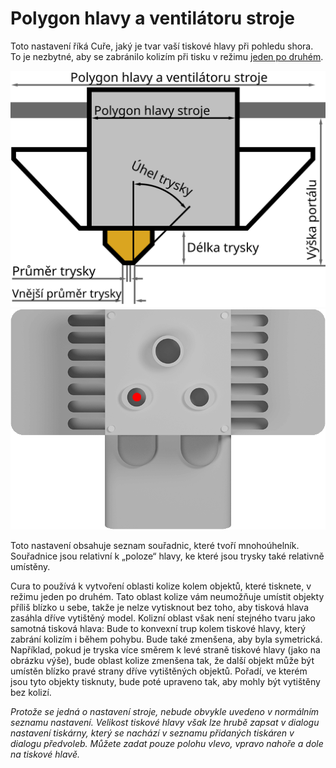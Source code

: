 Polygon hlavy a ventilátoru stroje
====
Toto nastavení říká Cuře, jaký je tvar vaší tiskové hlavy při pohledu shora. To je nezbytné, aby se zabránilo kolizím při tisku v režimu [jeden po druhém](../blackmagic/print_sequence.md).

![Rozměry tiskové hlavy](../images/head_dimensions_cs.svg)
![Při pohledu shora dolů je tvar tiskové hlavy relativní k pozici trysky](../../../articles/images/machine_head_with_fans_polygon.png)

Toto nastavení obsahuje seznam souřadnic, které tvoří mnohoúhelník. Souřadnice jsou relativní k „poloze“ hlavy, ke které jsou trysky také relativně umístěny.

Cura to používá k vytvoření oblasti kolize kolem objektů, které tisknete, v režimu jeden po druhém. Tato oblast kolize vám neumožňuje umístit objekty příliš blízko u sebe, takže je nelze vytisknout bez toho, aby tisková hlava zasáhla dříve vytištěný model. Kolizní oblast však není stejného tvaru jako samotná tisková hlava: Bude to konvexní trup kolem tiskové hlavy, který zabrání kolizím i během pohybu. Bude také zmenšena, aby byla symetrická. Například, pokud je tryska více směrem k levé straně tiskové hlavy (jako na obrázku výše), bude oblast kolize zmenšena tak, že další objekt může být umístěn blízko pravé strany dříve vytištěných objektů. Pořadí, ve kterém jsou tyto objekty tisknuty, bude poté upraveno tak, aby mohly být vytištěny bez kolizí.

*Protože se jedná o nastavení stroje, nebude obvykle uvedeno v normálním seznamu nastavení. Velikost tiskové hlavy však lze hrubě zapsat v dialogu nastavení tiskárny, který se nachází v seznamu přidaných tiskáren v dialogu předvoleb. Můžete zadat pouze polohu vlevo, vpravo nahoře a dole na tiskové hlavě.*